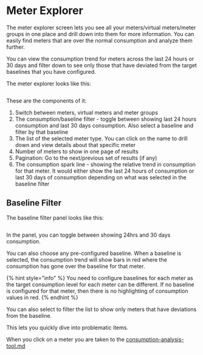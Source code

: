 # Meter Explorer

The meter explorer screen lets you see all your meters/virtual meters/meter groups in one place  and drill down into them for more information. You can easily find meters that are over the normal consumption and analyze them further.

You can view the consumption trend for meters across the last 24 hours or 30 days and filter down to see only those that have deviated from the target baselines that you have configured.



The meter explorer looks like this:

<figure><img src="../.gitbook/assets/image (2).png" alt=""><figcaption></figcaption></figure>

These are the components of it:

1. Switch between meters, virtual meters and meter groups
2. The consumption/baseline filter - toggle between showing last 24 hours consumption and last 30 days consumption. Also select a baseline and filter by that baseline
3. The list of the selected meter type. You can click on the name to drill down and view details about that specific meter
4. Number of meters to show in one page of results
5. Pagination: Go  to the next/previous set of results (if any)&#x20;
6. The consumption spark line - showing the relative trend in consumption for that meter. It would either show the last 24 hours of consumption or last 30 days of consumption depending on what was selected in the baseline filter



## Baseline Filter

The baseline filter panel looks like this:

<figure><img src="../.gitbook/assets/image (3).png" alt=""><figcaption></figcaption></figure>

In the panel, you can toggle between showing 24hrs and 30 days consumption.

You can also choose any pre-configured baseline. When a baseline is selected, the consumption trend will show bars in red where the consumption has gone over the baseline for that meter.

{% hint style="info" %}
You need to configure baselines for each meter as the target consumption level for each meter can be different. If no baseline is configured for that meter, then there is no highlighting of consumption values in red.
{% endhint %}

You can also select to filter the list to show only meters that have deviations from the baseline.

This lets you quickly dive into problematic items.

When you click on a meter you are taken to the [consumption-analysis-tool.md](consumption-analysis-tool.md "mention")
